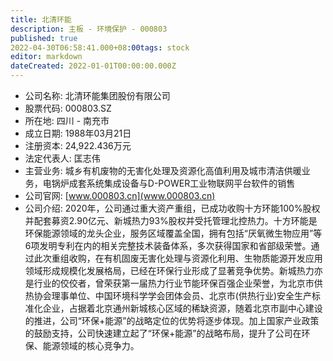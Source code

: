 ```yaml
---
title: 北清环能
description: 主板 - 环境保护 - 000803
published: true
2022-04-30T06:58:41.000+08:00tags: stock
editor: markdown
dateCreated: 2022-01-01T00:00:00.000Z
---
```


- 公司名称: 北清环能集团股份有限公司
- 股票代码: 000803.SZ
- 所在地: 四川 - 南充市
- 成立日期: 1988年03月21日
- 注册资本: 24,922.436万元
- 法定代表人: 匡志伟
- 主营业务: 城乡有机废物的无害化处理及资源化高值利用及城市清洁供暖业务，电锅炉成套系统集成设备与D-POWER工业物联网平台软件的销售
- 公司官网: [www.000803.cn](www.000803.cn)
- 公司介绍: 2020年，公司通过重大资产重组，已成功收购十方环能100%股权并配套募资2.90亿元、新城热力93%股权并受托管理北控热力。十方环能是环保能源领域的龙头企业，服务区域覆盖全国，拥有包括“厌氧微生物应用”等6项发明专利在内的相关完整技术装备体系，多次获得国家和省部级荣誉。通过此次重组收购，在有机固废无害化处理与资源化利用、生物质能源开发应用领域形成规模化发展格局，已经在环保行业形成了显著竞争优势。新城热力亦是行业的佼佼者，曾荣获第一届热力行业节能环保百强企业荣誉，为北京市供热协会理事单位、中国环境科学学会团体会员、北京市(供热行业)安全生产标准化企业，占据着北京通州新城核心区域的稀缺资源，随着北京市副中心建设的推进，公司“环保+能源”的战略定位的优势将逐步体现。加上国家产业政策的鼓励支持，公司快速建立起了“环保+能源”的战略布局，提升了公司在环保、能源领域的核心竞争力。



